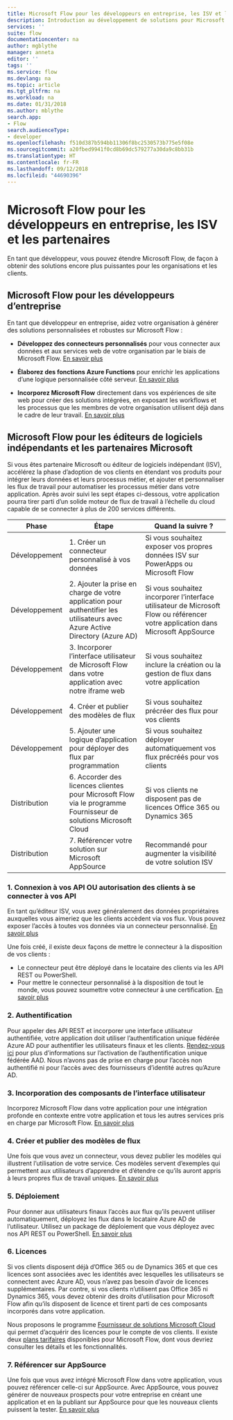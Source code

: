```yaml
---
title: Microsoft Flow pour les développeurs en entreprise, les ISV et les partenaires | Microsoft Docs
description: Introduction au développement de solutions pour Microsoft Flow.
services: ''
suite: flow
documentationcenter: na
author: mgblythe
manager: anneta
editor: ''
tags: ''
ms.service: flow
ms.devlang: na
ms.topic: article
ms.tgt_pltfrm: na
ms.workload: na
ms.date: 01/31/2018
ms.author: mblythe
search.app:
- Flow
search.audienceType:
- developer
ms.openlocfilehash: f510d387b594bb11306f8bc2530573b775e5f08e
ms.sourcegitcommit: a20fbed9941f0cd8b69dc579277a30da9c8bb31b
ms.translationtype: HT
ms.contentlocale: fr-FR
ms.lasthandoff: 09/12/2018
ms.locfileid: "44690396"
---
```

# <a name="microsoft-flow-for-enterprise-developers-isvs-and-partners"></a>Microsoft Flow pour les développeurs en entreprise, les ISV et les partenaires

En tant que développeur, vous pouvez étendre Microsoft Flow, de façon à obtenir des solutions encore plus puissantes pour les organisations et les clients.

## <a name="microsoft-flow-for-enterprise-developers"></a>Microsoft Flow pour les développeurs d’entreprise

En tant que développeur en entreprise, aidez votre organisation à générer des solutions personnalisées et robustes sur Microsoft Flow :

- **Développez des connecteurs personnalisés** pour vous connecter aux données et aux services web de votre organisation par le biais de Microsoft Flow. [En savoir plus](https://docs.microsoft.com/connectors/custom-connectors/)

- **Élaborez des fonctions Azure Functions** pour enrichir les applications d’une logique personnalisée côté serveur. [En savoir plus](https://docs.microsoft.com/azure/azure-functions/functions-flow-scenario)

- **Incorporez Microsoft Flow** directement dans vos expériences de site web pour créer des solutions intégrées, en exposant les workflows et les processus que les membres de votre organisation utilisent déjà dans le cadre de leur travail. [En savoir plus](embed-flow-dev.md)

## <a name="microsoft-flow-for-isvs-and-microsoft-partners"></a>Microsoft Flow pour les éditeurs de logiciels indépendants et les partenaires Microsoft

Si vous êtes partenaire Microsoft ou éditeur de logiciels indépendant (ISV), accélérez la phase d’adoption de vos clients en étendant vos produits pour intégrer leurs données et leurs processus métier, et ajouter et personnaliser les flux de travail pour automatiser les processus métier dans votre application. Après avoir suivi les sept étapes ci-dessous, votre application pourra tirer parti d’un solide moteur de flux de travail à l’échelle du cloud capable de se connecter à plus de 200 services différents.

| Phase | Étape | Quand la suivre ? |
| --- | --- | --- |
| Développement | 1. Créer un connecteur personnalisé à vos données | Si vous souhaitez exposer vos propres données ISV sur PowerApps ou Microsoft Flow |
| Développement | 2. Ajouter la prise en charge de votre application pour authentifier les utilisateurs avec Azure Active Directory (Azure AD) | Si vous souhaitez incorporer l’interface utilisateur de Microsoft Flow ou référencer votre application dans Microsoft AppSource | 
| Développement | 3. Incorporer l’interface utilisateur de Microsoft Flow dans votre application avec notre iframe web | Si vous souhaitez inclure la création ou la gestion de flux dans votre application | 
| Développement | 4. Créer et publier des modèles de flux | Si vous souhaitez précréer des flux pour vos clients | 
| Développement | 5. Ajouter une logique d’application pour déployer des flux par programmation | Si vous souhaitez déployer automatiquement vos flux précréés pour vos clients | 
| Distribution | 6. Accorder des licences clientes pour Microsoft Flow via le programme Fournisseur de solutions Microsoft Cloud | Si vos clients ne disposent pas de licences Office 365 ou Dynamics 365 |
| Distribution | 7. Référencer votre solution sur Microsoft AppSource | Recommandé pour augmenter la visibilité de votre solution ISV |

### <a name="1-connecting-to-your-apis-or-enabling-customers-to-connect-to-your-apis"></a>1. Connexion à vos API OU autorisation des clients à se connecter à vos API

En tant qu’éditeur ISV, vous avez généralement des données propriétaires auxquelles vous aimeriez que les clients accèdent via vos flux. Vous pouvez exposer l’accès à toutes vos données via un connecteur personnalisé. [En savoir plus](https://docs.microsoft.com/connectors/custom-connectors/)

Une fois créé, il existe deux façons de mettre le connecteur à la disposition de vos clients :
- Le connecteur peut être déployé dans le locataire des clients via les API REST ou PowerShell.
- Pour mettre le connecteur personnalisé à la disposition de tout le monde, vous pouvez soumettre votre connecteur à une certification. [En savoir plus](https://docs.microsoft.com/connectors/custom-connectors/submit-certification)

### <a name="2-authentication"></a>2. Authentification 

Pour appeler des API REST et incorporer une interface utilisateur authentifiée, votre application doit utiliser l’authentification unique fédérée Azure AD pour authentifier les utilisateurs finaux et les clients. [Rendez-vous ici](https://identity.microsoft.com/) pour plus d’informations sur l’activation de l’authentification unique fédérée AAD. Nous n’avons pas de prise en charge pour l’accès non authentifié ni pour l’accès avec des fournisseurs d’identité autres qu’Azure AD. 

### <a name="3-embedding-ui-components"></a>3. Incorporation des composants de l’interface utilisateur

Incorporez Microsoft Flow dans votre application pour une intégration profonde en contexte entre votre application et tous les autres services pris en charge par Microsoft Flow. [En savoir plus](embed-flow-dev.md)

### <a name="4-create-and-publish-flow-templates"></a>4. Créer et publier des modèles de flux

Une fois que vous avez un connecteur, vous devez publier les modèles qui illustrent l’utilisation de votre service. Ces modèles servent d’exemples qui permettent aux utilisateurs d’apprendre et d’étendre ce qu’ils auront appris à leurs propres flux de travail uniques. [En savoir plus](../publish-a-template.md)

### <a name="5-deployment"></a>5. Déploiement

Pour donner aux utilisateurs finaux l’accès aux flux qu’ils peuvent utiliser automatiquement, déployez les flux dans le locataire Azure AD de l’utilisateur. Utilisez un package de déploiement que vous déployez avec nos API REST ou PowerShell. [En savoir plus](https://docs.microsoft.com/powerapps/export-import-packages)

### <a name="6-licensing"></a>6. Licences

Si vos clients disposent déjà d’Office 365 ou de Dynamics 365 et que ces licences sont associées avec les identités avec lesquelles les utilisateurs se connectent avec Azure AD, vous n’avez pas besoin d’avoir de licences supplémentaires. Par contre, si vos clients n’utilisent pas Office 365 ni Dynamics 365, vous devez obtenir des droits d’utilisation pour Microsoft Flow afin qu’ils disposent de licence et tirent parti de ces composants incorporés dans votre application.

Nous proposons le programme [Fournisseur de solutions Microsoft Cloud](https://partner.microsoft.com/cloud-solution-provider) qui permet d’acquérir des licences pour le compte de vos clients. Il existe deux [plans tarifaires](https://flow.microsoft.com/pricing/) disponibles pour Microsoft Flow, dont vous devriez consulter les détails et les fonctionnalités.

### <a name="7-list-on-appsource"></a>7. Référencer sur AppSource

Une fois que vous avez intégré Microsoft Flow dans votre application, vous pouvez référencer celle-ci sur AppSource. Avec AppSource, vous pouvez générer de nouveaux prospects pour votre entreprise en créant une application et en la publiant sur AppSource pour que les nouveaux clients puissent la tester. [En savoir plus](dev-appsource-test-drive.md)
